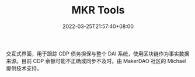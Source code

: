 ﻿---
weight: 
title: "MKR Tools"
description: "交互式界面，用于跟踪 CDP 债务担保与整个 DAI 系统，使用区块链作为事实数据来源"
date: 2022-03-25T21:57:40+08:00
lastmod: 2022-03-25T16:45:40+08:00
draft: false
authors: ["Metabd"]
featuredImage: "mkr-tools.jpg"
link: ""
tags: ["数据分析","MKR Tools"]
categories: ["navigation"]
navigation: ["数据分析"]
lightgallery: true
toc: true
pinned: false
recommend: false
recommend1: false
---
交互式界面，用于跟踪 CDP 债务担保与整个 DAI 系统，使用区块链作为事实数据来源。目前 CDP 余额可能不正确或同步不及时。由 MakerDAO 社区的 Michael 提供技术支持。
